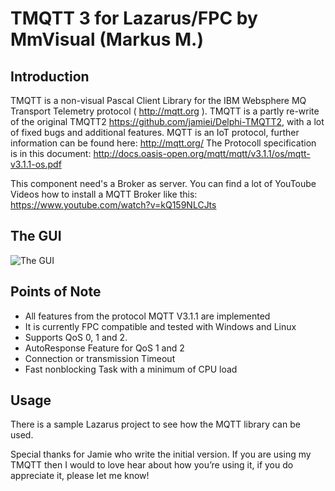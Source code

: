 # TMQTT 3 for Lazarus/FPC by MmVisual (Markus M.)


## Introduction

TMQTT is a non-visual Pascal Client Library for the IBM Websphere MQ Transport Telemetry protocol ( http://mqtt.org ).
TMQTT is a partly re-write of the original TMQTT2 https://github.com/jamiei/Delphi-TMQTT2, with a lot of fixed bugs and additional features.
MQTT is an IoT protocol, further information can be found here: http://mqtt.org/
The Protocoll specification is in this document: http://docs.oasis-open.org/mqtt/mqtt/v3.1.1/os/mqtt-v3.1.1-os.pdf

This component need's a Broker as server. You can find a lot of YouToube Videos how to install a MQTT Broker like this: https://www.youtube.com/watch?v=kQ159NLCJts


## The GUI

![The GUI](https://github.com/mmvisualgit/TMQTT3---Pascal/MQTT_Demo.png?raw=true)

## Points of Note

* All features from the protocol MQTT V3.1.1 are implemented
* It is currently FPC compatible and tested with Windows and Linux
* Supports QoS 0, 1 and 2.
* AutoResponse Feature for QoS 1 and 2
* Connection or transmission Timeout
* Fast nonblocking Task with a minimum of CPU load


## Usage

There is a sample Lazarus project to see how the MQTT library can be used.

Special thanks for Jamie who write the initial version.
If you are using my TMQTT then I would to love hear about how you’re using it, if you do appreciate it, please let me know!
